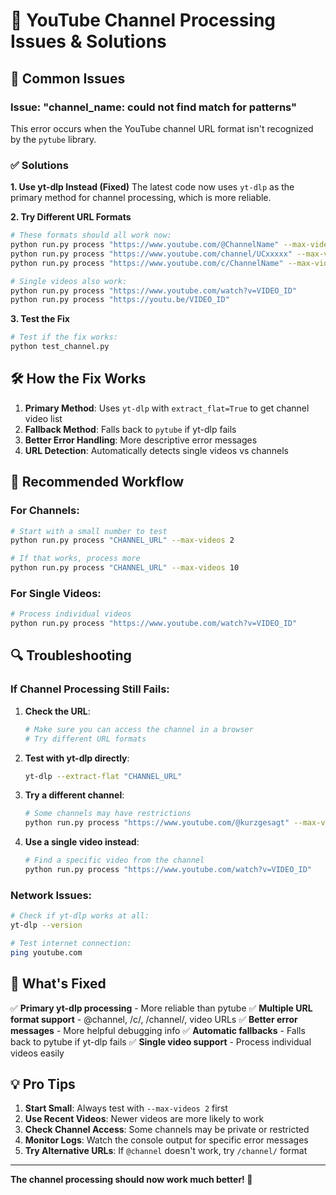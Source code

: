 # 🔧 YouTube Channel Processing Issues & Solutions

## 🚨 Common Issues

### Issue: "channel_name: could not find match for patterns"

This error occurs when the YouTube channel URL format isn't recognized by the `pytube` library.

### ✅ Solutions

**1. Use yt-dlp Instead (Fixed)**
The latest code now uses `yt-dlp` as the primary method for channel processing, which is more reliable.

**2. Try Different URL Formats**
```bash
# These formats should all work now:
python run.py process "https://www.youtube.com/@ChannelName" --max-videos 2
python run.py process "https://www.youtube.com/channel/UCxxxxx" --max-videos 2
python run.py process "https://www.youtube.com/c/ChannelName" --max-videos 2

# Single videos also work:
python run.py process "https://www.youtube.com/watch?v=VIDEO_ID"
python run.py process "https://youtu.be/VIDEO_ID"
```

**3. Test the Fix**
```bash
# Test if the fix works:
python test_channel.py
```

## 🛠️ How the Fix Works

1. **Primary Method**: Uses `yt-dlp` with `extract_flat=True` to get channel video list
2. **Fallback Method**: Falls back to `pytube` if yt-dlp fails
3. **Better Error Handling**: More descriptive error messages
4. **URL Detection**: Automatically detects single videos vs channels

## 🎯 Recommended Workflow

### For Channels:
```bash
# Start with a small number to test
python run.py process "CHANNEL_URL" --max-videos 2

# If that works, process more
python run.py process "CHANNEL_URL" --max-videos 10
```

### For Single Videos:
```bash
# Process individual videos
python run.py process "https://www.youtube.com/watch?v=VIDEO_ID"
```

## 🔍 Troubleshooting

### If Channel Processing Still Fails:

1. **Check the URL**:
   ```bash
   # Make sure you can access the channel in a browser
   # Try different URL formats
   ```

2. **Test with yt-dlp directly**:
   ```bash
   yt-dlp --extract-flat "CHANNEL_URL"
   ```

3. **Try a different channel**:
   ```bash
   # Some channels may have restrictions
   python run.py process "https://www.youtube.com/@kurzgesagt" --max-videos 2
   ```

4. **Use a single video instead**:
   ```bash
   # Find a specific video from the channel
   python run.py process "https://www.youtube.com/watch?v=VIDEO_ID"
   ```

### Network Issues:
```bash
# Check if yt-dlp works at all:
yt-dlp --version

# Test internet connection:
ping youtube.com
```

## 🚀 What's Fixed

✅ **Primary yt-dlp processing** - More reliable than pytube
✅ **Multiple URL format support** - @channel, /c/, /channel/, video URLs
✅ **Better error messages** - More helpful debugging info
✅ **Automatic fallbacks** - Falls back to pytube if yt-dlp fails
✅ **Single video support** - Process individual videos easily

## 💡 Pro Tips

1. **Start Small**: Always test with `--max-videos 2` first
2. **Use Recent Videos**: Newer videos are more likely to work
3. **Check Channel Access**: Some channels may be private or restricted
4. **Monitor Logs**: Watch the console output for specific error messages
5. **Try Alternative URLs**: If `@channel` doesn't work, try `/channel/` format

---

**The channel processing should now work much better! 🎉**